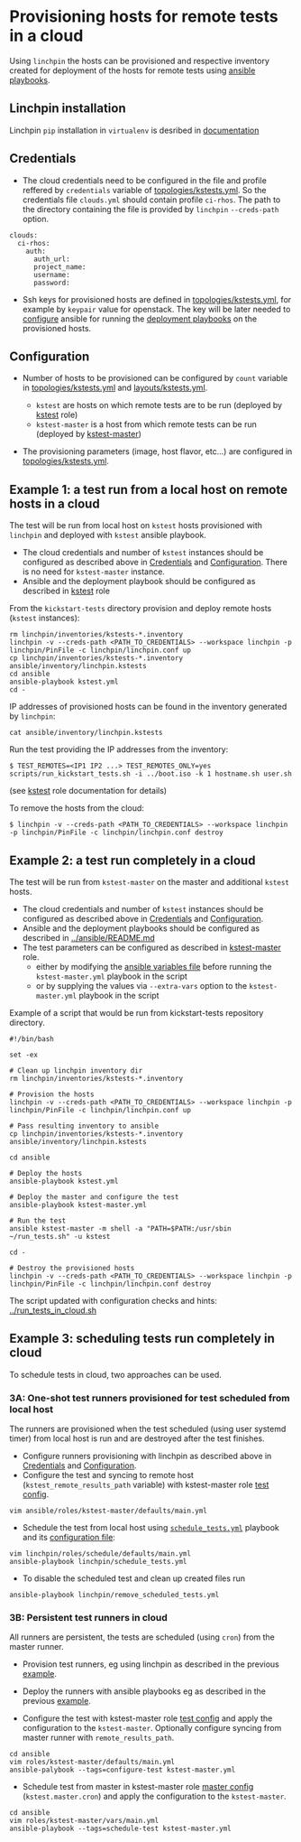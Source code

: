 Provisioning hosts for remote tests in a cloud
==============================================

Using `linchpin` the hosts can be provisioned and respective inventory created for deployment of the hosts for remote tests using [ansible playbooks](../ansible).

Linchpin installation
---------------------

Linchpin `pip` installation in `virtualenv` is desribed in [documentation](https://linchpin.readthedocs.io)

Credentials
-----------

* The cloud credentials need to be configured in the file and profile reffered by `credentials` variable of [topologies/kstests.yml](topologies/kstests.yml). So the credentials file `clouds.yml` should contain profile `ci-rhos`. The path to the directory containing the file is provided by `linchpin` `--creds-path` option.

```
clouds:
  ci-rhos:
    auth:
      auth_url:
      project_name:
      username:
      password:
```

* Ssh keys for provisioned hosts are defined in [topologies/kstests.yml](topologies/kstests.yml), for example by `keypair` value for openstack. The key will be later needed to [configure](../ansible/ansible.cfg) ansible for running the [deployment playbooks](../ansible) on the provisioned hosts.


Configuration
-------------

* Number of hosts to be provisioned can be configured by `count` variable in [topologies/kstests.yml](topologies/kstests.yml) and [layouts/kstests.yml](layouts/kstests.yml).

  * `kstest` are hosts on which remote tests are to be run (deployed by [kstest](../ansible/roles/kstest) role)
  * `kstest-master` is a host from which remote tests can be run (deployed by [kstest-master](../ansible/roles/kstest-master))

* The provisioning parameters (image, host flavor, etc...) are configured in [topologies/kstests.yml](topologies/kstests.yml).

Example 1: a test run from a local host on remote hosts in a cloud
------------------------------------------------------------------

The test will be run from local host on `kstest` hosts provisioned with `linchpin` and deployed with `kstest` ansible playbook.

* The cloud credentials and number of `kstest` instances should be configured as described above in [Credentials](#credentials) and [Configuration](#configuration). There is no need for `kstest-master` instance.
* Ansible and the deployment playbook should be configured as described in [kstest](../ansible/roles/kstest#remote-hosts-deployment) role

From the `kickstart-tests` directory provision and deploy remote hosts (`kstest` instances):

```
rm linchpin/inventories/kstests-*.inventory
linchpin -v --creds-path <PATH_TO_CREDENTIALS> --workspace linchpin -p linchpin/PinFile -c linchpin/linchpin.conf up
cp linchpin/inventories/kstests-*.inventory ansible/inventory/linchpin.kstests
cd ansible
ansible-playbook kstest.yml
cd -
```

IP addresses of provisioned hosts can be found in the inventory generated by `linchpin`:
```
cat ansible/inventory/linchpin.kstests
```

Run the test providing the IP addresses from the inventory:
```
$ TEST_REMOTES=<IP1 IP2 ...> TEST_REMOTES_ONLY=yes scripts/run_kickstart_tests.sh -i ../boot.iso -k 1 hostname.sh user.sh
```
(see [kstest](../ansible/roles/kstest#running-the-test) role documentation for details)

To remove the hosts from the cloud:
```
$ linchpin -v --creds-path <PATH_TO_CREDENTIALS> --workspace linchpin -p linchpin/PinFile -c linchpin/linchpin.conf destroy
```
Example 2: a test run completely in a cloud
-------------------------------------------

The test will be run from `kstest-master` on the master and additional `kstest` hosts.

* The cloud credentials and number of `kstest` instances should be configured as described above in [Credentials](#credentials) and [Configuration](#configuration).
* Ansible and the deployment playbooks should be configured as described in [../ansible/README.md](../ansible/README.md)
* The test parameters can be configured as described in [kstest-master](../ansible/roles/kstest-master) role.
  * either by modifying the [ansible variables file](../ansible/roles/kstest-master/defaults/main.yml) before running the `kstest-master.yml` playbook in the script
  * or by supplying the values via `--extra-vars` option to the `kstest-master.yml` playbook in the script

Example of a script that would be run from kickstart-tests repository directory.

```
#!/bin/bash

set -ex

# Clean up linchpin inventory dir
rm linchpin/inventories/kstests-*.inventory

# Provision the hosts
linchpin -v --creds-path <PATH_TO_CREDENTIALS> --workspace linchpin -p linchpin/PinFile -c linchpin/linchpin.conf up

# Pass resulting inventory to ansible
cp linchpin/inventories/kstests-*.inventory ansible/inventory/linchpin.kstests

cd ansible

# Deploy the hosts
ansible-playbook kstest.yml

# Deploy the master and configure the test
ansible-playbook kstest-master.yml

# Run the test
ansible kstest-master -m shell -a "PATH=$PATH:/usr/sbin ~/run_tests.sh" -u kstest

cd -

# Destroy the provisioned hosts
linchpin -v --creds-path <PATH_TO_CREDENTIALS> --workspace linchpin -p linchpin/PinFile -c linchpin/linchpin.conf destroy
```

The script updated with configuration checks and hints: [../run_tests_in_cloud.sh](../run_tests_in_cloud.sh)

Example 3: scheduling tests run completely in cloud
---------------------------------------------------

To schedule tests in cloud, two approaches can be used.

### 3A: One-shot test runners provisioned for test scheduled from local host

The runners are provisioned when the test scheduled (using user systemd timer) from local host is run and are destroyed after the test finishes.

* Configure runners provisioning with linchpin as described above in [Credentials](#credentials) and [Configuration](#configuration).
* Configure the test and syncing to remote host (`kstest_remote_results_path` variable) with kstest-master role [test config](../ansible/roles/kstest-master/defaults/main.yml).
```
vim ansible/roles/kstest-master/defaults/main.yml
```
* Schedule the test from local host using [`schedule_tests.yml`](schedule_tests.yml) playbook and its [configuration file](roles/schedule/defaults/main.yml):
```
vim linchpin/roles/schedule/defaults/main.yml
ansible-playbook linchpin/schedule_tests.yml
```

* To disable the scheduled test and clean up created files run
```
ansible-playbook linchpin/remove_scheduled_tests.yml
```

### 3B: Persistent test runners in cloud

All runners are persistent, the tests are scheduled (using `cron`) from the master runner.

* Provision test runners, eg using linchpin as described in the previous [example](#example-2-a-test-run-completely-in-a-cloud).
* Deploy the runners with ansible playbooks eg as described in the previous [example](#example-2-a-test-run-completely-in-a-cloud).

* Configure the test with kstest-master role [test config](../ansible/roles/kstest-master/defaults/main.yml) and apply the configuration to the `kstest-master`. Optionally configure syncing from master runner with `remote_results_path`.
```
cd ansible
vim roles/kstest-master/defaults/main.yml
ansible-palybook --tags=configure-test kstest-master.yml
```
* Schedule test from master in kstest-master role [master config](../ansible/roles/kstest-master/vars/main.yml) (`kstest.master.cron`) and apply the configuration to the `kstest-master`.
```
cd ansible
vim roles/kstest-master/vars/main.yml
ansible-playbook --tags=schedule-test kstest-master.yml
```
